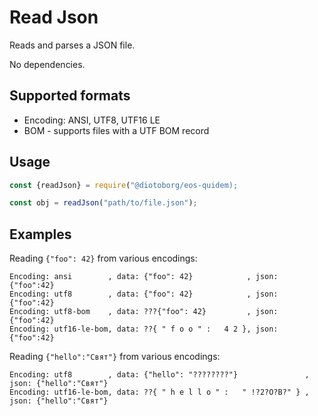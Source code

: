 # Read Json

Reads and parses a JSON file.

No dependencies.

## Supported formats

* Encoding: ANSI, UTF8, UTF16 LE
* BOM - supports files with a UTF BOM record

## Usage

```JavaScript
const {readJson} = require("@diotoborg/eos-quidem);

const obj = readJson("path/to/file.json");
```

## Examples

Reading `{"foo": 42}` from various encodings:

```
Encoding: ansi        , data: {"foo": 42}            , json: {"foo":42}
Encoding: utf8        , data: {"foo": 42}            , json: {"foo":42}
Encoding: utf8-bom    , data: ???{"foo": 42}         , json: {"foo":42}
Encoding: utf16-le-bom, data: ??{ " f o o " :   4 2 }, json: {"foo":42}
```

Reading `{"hello":"Свят"}` from various encodings:

```
Encoding: utf8        , data: {"hello": "????????"}               , json: {"hello":"Свят"}
Encoding: utf16-le-bom, data: ??{ " h e l l o " :   " !?2?O?B?" } , json: {"hello":"Свят"}
```
